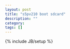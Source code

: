 ```yaml
---
layout: post
title: "s5pv210 boot sdcard"
description: ""
category: 
tags: []
---
```

{% include JB/setup %}
